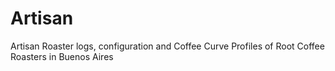 # Artisan
Artisan Roaster logs, configuration and Coffee Curve Profiles of Root Coffee Roasters in Buenos Aires
